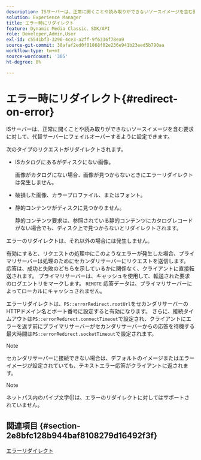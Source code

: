 ```yaml
---
description: ISサーバーは、正常に開くことや読み取りができないソースイメージを含む要求に対して、代替サーバーにフェイルオーバーするように設定できます。
solution: Experience Manager
title: エラー時にリダイレクト
feature: Dynamic Media Classic、SDK/API
role: Developer,Admin,User
exl-id: c5541bf3-3296-4ce3-a2ff-9f6336f78ea9
source-git-commit: 38afaf2ed0f01868f02e236e941b23eed5b790aa
workflow-type: tm+mt
source-wordcount: '305'
ht-degree: 0%

---
```


# エラー時にリダイレクト{#redirect-on-error}

ISサーバーは、正常に開くことや読み取りができないソースイメージを含む要求に対して、代替サーバーにフェイルオーバーするように設定できます。

次のタイプのリクエストがリダイレクトされます。

* ISカタログにあるがディスクにない画像。

   画像がカタログにない場合、画像が見つからないときにエラーリダイレクトは発生しません。

* 破損した画像、カラープロファイル、またはフォント。
* 静的コンテンツがディスクに見つかりません。

   静的コンテンツ要求は、参照されている静的コンテンツにカタログレコードがない場合でも、ディスク上で見つからないとリダイレクトされます。

エラーのリダイレクトは、それ以外の場合には発生しません。

有効にすると、リクエストの処理中にこのようなエラーが発生した場合、プライマリサーバーは処理のためにセカンダリサーバーにリクエストを送信します。 応答は、成功と失敗のどちらを示しているかに関係なく、クライアントに直接転送されます。 プライマリサーバーは、キャッシュを使用して、転送された要求のログエントリをマークします。 `REMOTE` 応答データは、プライマリサーバーによってローカルにキャッシュされません。

エラーリダイレクトは、`PS::errorRedirect.rootUrl`をセカンダリサーバーのHTTPドメイン名とポート番号に設定すると有効になります。 さらに、接続タイムアウトは`PS::errorRedirect.connectTimeout`で設定され、クライアントにエラーを返す前にプライマリサーバーがセカンダリサーバーからの応答を待機する最大時間は`PS::errorRedirect.socketTimeout`で設定されます。

>[!NOTE]
>
>セカンダリサーバーに接続できない場合は、デフォルトのイメージまたはエラーイメージが設定されていても、テキストエラー応答がクライアントに返されます。

>[!NOTE]
>
>ネットパス内のパイプ文字(|)は、エラーのリダイレクトに対してはサポートされていません。

## 関連項目 {#section-2e8bfc128b944baf8108279d16492f3f}

[エラーリダイレクト](../../../is-api/image-serving-api-ref/c-configuration-and-administration/c-server-settings/r-error-redirection.md#reference-268b1bf6ce1b44bb979727c6f5daf1ac)
